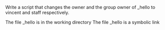 Write a script that changes the owner and the group owner of _hello to vincent and staff respectively.

The file _hello is in the working directory
The file _hello is a symbolic link